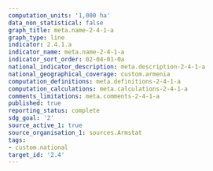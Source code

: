 ```yaml
---
computation_units: '1,000 ha'
data_non_statistical: false
graph_title: meta.name-2-4-1-a
graph_type: line
indicator: 2.4.1.a
indicator_name: meta.name-2-4-1-a
indicator_sort_order: 02-04-01-0a
national_indicator_description: meta.description-2-4-1-a
national_geographical_coverage: custom.armenia
computation_definitions: meta.definitions-2-4-1-a
computation_calculations: meta.calculations-2-4-1-a
comments_limitations: meta.comments-2-4-1-a
published: true
reporting_status: complete
sdg_goal: '2'
source_active_1: true
source_organisation_1: sources.Armstat
tags:
- custom.national
target_id: '2.4'
---
```

